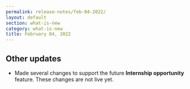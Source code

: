 ```yaml
---
permalink: release-notes/feb-04-2022/
layout: default
section: what-is-new
category: what-is-new
title: February 04, 2022
---
```

## Other updates

* Made several changes to support the future **Internship opportunity** feature. These changes are not live yet.
